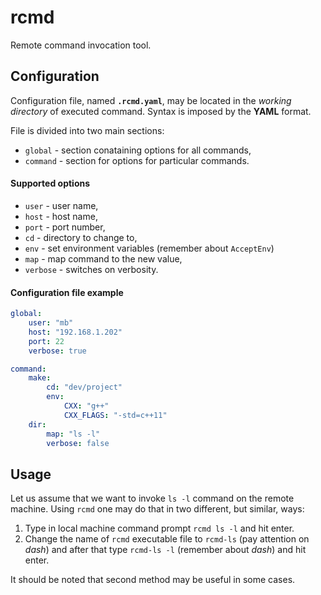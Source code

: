 rcmd
====

Remote command invocation tool.

Configuration
-------------
Configuration file, named **`.rcmd.yaml`**, may be located in the _working directory_ of executed command.
Syntax is imposed by the **YAML** format.

File is divided into two main sections:
* `global` - section conataining options for all commands,
* `command` - section for options for particular commands.

#### Supported options
* `user` - user name,
* `host` - host name,
* `port` - port number,
* `cd` - directory to change to,
* `env` - set environment variables (remember about `AcceptEnv`)
* `map` - map command to the new value,
* `verbose` - switches on verbosity.

#### Configuration file example
```yaml
global:
    user: "mb"
    host: "192.168.1.202"
    port: 22
    verbose: true

command:
    make:
        cd: "dev/project"
        env:
            CXX: "g++"
            CXX_FLAGS: "-std=c++11"
    dir:
        map: "ls -l"
        verbose: false
```

Usage
-----
Let us assume that we want to invoke `ls -l` command on the remote machine. Using `rcmd` one may do that in two different, but similar, ways:

1. Type in local machine command prompt `rcmd ls -l` and hit enter.
2. Change the name of `rcmd` executable file to `rcmd-ls` (pay attention on _dash_) and after that type `rcmd-ls -l` (remember about _dash_) and hit enter.

It should be noted that second method may be useful in some cases.

